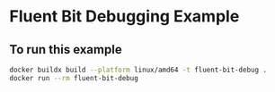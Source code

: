 # Fluent Bit Debugging Example

## To run this example

```bash
docker buildx build --platform linux/amd64 -t fluent-bit-debug .
docker run --rm fluent-bit-debug
```